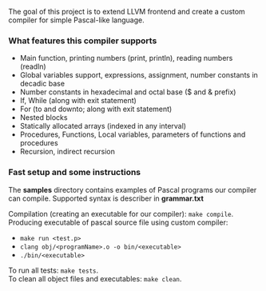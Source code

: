 The goal of this project is to extend LLVM frontend and create a custom compiler for simple Pascal-like language.

### What features this compiler supports

* Main function, printing numbers (print, println), reading numbers (readln)
* Global variables support, expressions, assignment, number constants in decadic base
* Number constants in hexadecimal and octal base ($ and & prefix)
* If, While (along with exit statement)
* For (to and downto; along with exit statement)
* Nested blocks
* Statically allocated arrays (indexed in any interval)
* Procedures, Functions, Local variables, parameters of functions and procedures
* Recursion, indirect recursion

### Fast setup and some instructions 

The **samples** directory contains examples of Pascal programs our compiler can compile. Supported syntax is describer in **grammar.txt**

Compilation (creating an executable for our compiler): `make compile`.<br>
Producing executable of pascal source file using custom compiler: 
* `make run <test.p>`
* `clang obj/<programName>.o -o bin/<executable>`
* `./bin/<executable>` <br>

To run all tests: `make tests`.<br>
To clean all object files and executables: `make clean`.